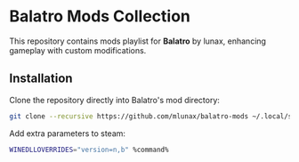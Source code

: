 # Balatro Mods Collection

This repository contains mods playlist for **Balatro** by lunax, enhancing gameplay with custom modifications.

## Installation

Clone the repository directly into Balatro's mod directory:  

```sh
git clone --recursive https://github.com/mlunax/balatro-mods ~/.local/share/Steam/steamapps/compatdata/2379780/pfx/drive_c/users/steamuser/AppData/Roaming/Balatro
```

Add extra parameters to steam:


```sh
WINEDLLOVERRIDES="version=n,b" %command%
```

